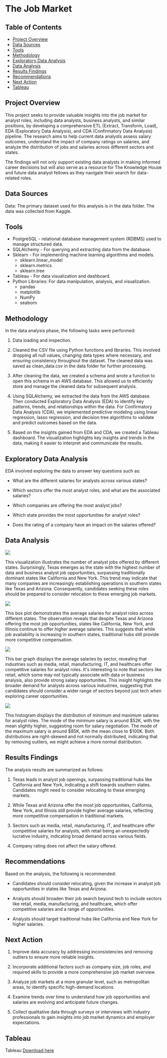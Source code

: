 # The Job Market

## Table of Contents 

- [Project Overview](#project-overview)
- [Data Sources ](#data-sources)
- [Tools](#tools)
- [Methodology](#methodology)
- [Exploratory Data Analysis](#exploratory-data-analysis)
- [Data Analysis](#data-analysis) 
- [Results Findings](#results-findings)
- [Recommendations](#recommendations)
- [Next Action](#next-action)
- [Tableau](#tableau)

## Project Overview 

This project seeks to provide valuable insights into the job market for analyst roles, including data analysts, business analysts, and similar positions, by developing a comprehensive ETL (Extract, Transform, Load), EDA (Exploratory Data Analysis), and CDA (Confirmatory Data Analysis) pipeline. The research aims to help current data analysts assess salary outcomes, understand the impact of company ratings on salaries, and analyze the distribution of jobs and salaries across different sectors and states.

The findings will not only support existing data analysts in making informed career decisions but will also serve as a resource for The Knowledge House and future data analyst fellows as they navigate their search for data-related roles.

## Data Sources 

Data: The primary dataset used for this analysis is in the data folder. The data was collected from Kaggle.

## Tools 

- PostgreSQL - relational database management system (RDBMS) used to manage structured data. 
- SQLAlchemy - For querying and extracting data from the database. 
- Sklearn - For implementing machine learning algorithms and models.
  - sklearn.linear_model
  - sklearn.metrics
  - sklearn.tree
- Tableau - For data visualization and dashboard. 
- Python Libraries: For data manipulation, analysis, and visualization.
  - pandas
  - matplotlib
  - NumPy
  - seaborn

## Methodology 
  In the data analysis phase, the following tasks were performed:
  
  1. Data loading and inspection.
     
  2. Cleaned the CSV file using Python functions and libraries. This involved dropping all null values, changing data types where necessary, and ensuring consistency throughout the dataset. The cleaned data was saved as clean_data.csv in the data folder for further processing.
     
  3. After cleaning the data, we created a schema and wrote a function to open this schema in an AWS database. This allowed us to efficiently store and manage the cleaned data for subsequent analysis.
     
  4. Using SQLAlchemy, we extracted the data from the AWS database. Then conducted Exploratory Data Analysis (EDA) to identify key patterns, trends, and relationships within the data. For Confirmatory Data Analysis (CDA), we implemented predictive modeling using linear regression, lasso regression, and decision tree algorithms to validate and predict outcomes based on the data.
     
  5. Based on the insights gained from EDA and CDA, we created a Tableau dashboard. The visualization highlights key insights and trends in the data, making it easier to interpret and communicate the results.

## Exploratory Data Analysis

EDA involved exploring the data to answer key questions such as: 

- What are the different salaries for analysts across various states?

- Which sectors offer the most analyst roles, and what are the associated salaries?

- Which companies are offering the most analyst jobs?

- Which state provides the most opportunities for analyst roles?

- Does the rating of a company have an impact on the salaries offered?

##  Data Analysis 

![](code/image/job_offeres_by_state.jpg) 

This visualization illustrates the number of analyst jobs offered by different states. Surprisingly, Texas emerges as the state with the highest number of data and business analyst job opportunities, surpassing traditionally dominant states like California and New York. This trend may indicate that many companies are increasingly establishing operations in southern states like Texas and Arizona. Consequently, candidates seeking these roles should be prepared to consider relocation to these emerging job markets.

![](code/image/avg_salary.jpg)

This box plot demonstrates the average salaries for analyst roles across different states. The observation reveals that despite Texas and Arizona offering the most job opportunities, states like California, New York, and Illinois continue to offer higher average salaries. This suggests that while job availability is increasing in southern states, traditional hubs still provide more competitive compensation.

![](code/image/avg_salary_sectors.jpg)

This bar graph displays the average salaries by sector, revealing that industries such as media, retail, manufacturing, IT, and healthcare offer competitive salaries for analyst roles. It's interesting to note that sectors like retail, which some may not typically associate with data or business analysis, also provide strong salary opportunities. This insight highlights the broader demand for analysts across various industries, suggesting that candidates should consider a wider range of sectors beyond just tech when exploring career opportunities. 

![](code/image/min_max_salary.jpg)

This histogram displays the distribution of minimum and maximum salaries for analyst roles. The mode of the minimum salary is around $52K, with the mean slightly higher, suggesting room for salary negotiation. The mode of the maximum salary is around $85K, with the mean close to $100K. Both distributions are right-skewed and not normally distributed, indicating that by removing outliers, we might achieve a more normal distribution.

## Results Findings
The analysis results are summarized as follows:

1. Texas leads in analyst job openings, surpassing traditional hubs like California and New York, indicating a shift towards southern states. Candidates might need to consider relocating to these emerging markets.
   
2. While Texas and Arizona offer the most job opportunities, California, New York, and Illinois still provide higher average salaries, reflecting more competitive compensation in traditional markets.
   
3. Sectors such as media, retail, manufacturing, IT, and healthcare offer competitive salaries for analysts, with retail being an unexpectedly lucrative industry, indicating broad demand across various fields.
   
4. Company rating does not affect the salary offered.

## Recommendations
Based on the analysis, the following is recommended:

- Candidates should consider relocating, given the increase in analyst job opportunities in states like Texas and Arizona.
  
- Analysts should broaden their job search beyond tech to include sectors like retail, media, manufacturing, and healthcare, which offer competitive salaries and a range of opportunities.
  
- Analysts should target traditional hubs like California and New York for higher salaries.

## Next Action 
1. Improve data accuracy by addressing inconsistencies and removing outliers to ensure more reliable insights.

2. Incorporate additional factors such as company size, job roles, and required skills to provide a more comprehensive job market overview.

3. Analyze job markets at a more granular level, such as metropolitan areas, to identify specific high-demand locations.

4. Examine trends over time to understand how job opportunities and salaries are evolving and anticipate future changes.

5. Collect qualitative data through surveys or interviews with industry professionals to gain insights into job market dynamics and employer expectations.

## Tableau 

Tableau [Download here](https://public.tableau.com/app/profile/ari.de.la.mar/viz/ECONPROJECT_16867776094300/Dashboard5?publish=yes)
